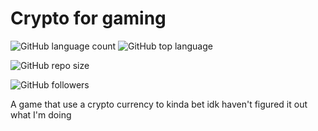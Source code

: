 # Crypto for gaming

![GitHub language count](https://img.shields.io/github/languages/count/TheArctesian/cryptoGame?style=for-the-badge)
![GitHub top language](https://img.shields.io/github/languages/top/thearctesian/cryptoGame?style=for-the-badge)

![GitHub repo size](https://img.shields.io/github/repo-size/thearctesian/cryptoGame?style=for-the-badge)



![GitHub followers](https://img.shields.io/github/followers/thearctesian?style=social)


A game that use a crypto currency to kinda bet idk haven't figured it out what I'm doing 
